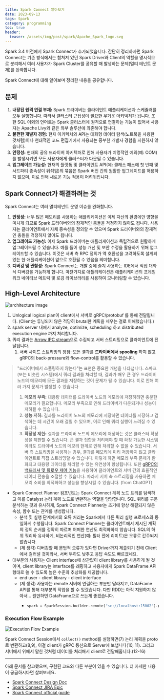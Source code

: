 ```yaml
---
title: Spark Connect 알아보기
date: 2023-09-13
tags: Spark
category: programming
toc: true
header:
  teaser: /assets/img/post/spark/Apache_Spark_logo.svg
---
```


Spark 3.4 버전에서 Spark Connect가 추가되었습니다. 
간단히 정리하자면 Spark Connect는 기존 방식에서는 합쳐져 있던 Spark Driver와 Client의 역할을 명시적으로 분리해서 
여러 사용자가 Spark Cluster를 공유할 때 발생하는 문제(멀티 테넌트 문제)를 완화합니다. 

Spark Connect에 대해 알아보며 정리한 내용을 공유합니다.

## 문제

1. **내장된 원격 연결 부재:** Spark 드라이버는 클라이언트 애플리케이션과 스케줄러를 모두 실행합니다. 따라서 클러스터 근접성이 필요한 무거운 아키텍처가 됩니다. 또한 SQL 이외의 언어로는 Spark 클러스터에 원격으로 연결하는 기능이 없어서 사용자는 Apache Livy와 같은 외부 솔루션에 의존해야 합니다.
2. **불편한 개발자 경험:** 현재 아키텍처와 API는 대화형 데이터 탐색(노트북을 사용한 것처럼)이나 현대적인 코드 편집기에서 사용되는 풍부한 개발자 경험을 지원하지 않습니다.
3. **안정성:** 현재의 공유 드라이버 아키텍처로 인해 사용자가 치명적인 예외(예: OOM)를 발생시키면 모든 사용자에게 클러스터가 다운될 수 있습니다.
4. **업그레이드 가능성:** 현재의 플랫폼 및 클라이언트 API(예: 클래스 패스에 첫 번째 및 서드파티 종속성이 뒤섞임)의 묶음은 Spark 버전 간의 원활한 업그레이드를 허용하지 않으며, 이로 인해 새로운 기능 적용이 어려워집니다.



## Spark Connect가 해결하려는 것

Spark Connect는 여러 멀티테넌트 운영 이슈를 완화합니다.

1. **안정성:** 너무 많은 메모리를 사용하는 애플리케이션은 이제 자신의 환경에만 영향을 미치게 되므로 Spark 드라이버와의 잠재적인 충돌을 걱정하지 않아도 됩니다. 사용자는 클라이언트에서 자체 종속성을 정의할 수 있으며 Spark 드라이버와의 잠재적인 충돌을 걱정하지 않아도 됩니다. 
2. **업그레이드 가능성:** 이제 Spark 드라이버는 애플리케이션과 독립적으로 원활하게 업그레이드될 수 있습니다. 예를 들어 성능 개선 및 보안 수정을 활용하기 위해 업그레이드할 수 있습니다. 이것은 서버 측 RPC 정의가 역 호환성을 고려하도록 설계되었는 한 애플리케이션이 앞으로 호환될 수 있음을 의미합니다.
3. **디버깅 및 관찰성:** Spark Connect는 개발 중에 즐겨 사용하는 IDE에서 직접 대화식 디버깅을 가능하게 합니다. 마찬가지로 애플리케이션은 애플리케이션의 프레임워크 네이티브 메트릭 및 로깅 라이브러리를 사용하여 모니터링할 수 있습니다.

## High-Level Architecture 

![architecture image](https://spark.apache.org/docs/latest/img/spark-connect-communication.png)

1. Unlogical logical plan이 client에서 서버로 gRPC/protobuf 를 통해 전달됩니다. (Client는 튜닝되지 않은 적당히 brutal한 계획을 세우는 걸로 이해했습니다.)
2. spark server 내에서 analyze, optimize, scheduling 하고 distributed execution engine 까지 처리합니다.
3. 쿼리 결과는 [Arrow IPC stream](https://arrow.apache.org/docs/format/Columnar.html#ipc-streaming-format)으로 수집되고 서버 스트리밍으로 클라이언트에 전달됩니다. 
	1. 서버 사이드 스트리밍의 장점: 모든 결과를 **드라이버에서 spooling** 하지 않고 gRPC의 back-pressure와 flow-control를 활용할 수 있습니다.

> "드라이버에서 스풀링하지 않는다"는 표현은 중요한 개념을 나타냅니다. 스파크(또는 비슷한 시스템)에서 쿼리 결과를 처리할 때, 결과가 매우 큰 경우 드라이버 노드의 메모리에 모든 결과를 저장하는 것이 문제가 될 수 있습니다. 이로 인해 여러 가지 문제가 발생할 수 있습니다
> 1. **메모리 부족:** 대용량 데이터를 드라이버 노드의 메모리에 저장하려면 충분한 메모리가 필요합니다. 메모리 부족으로 인해 드라이버가 다운되거나 성능이 저하될 수 있습니다.
> 2. **성능 저하:** 결과를 드라이버 노드의 메모리에 저장하면 데이터를 저장하고 검색하는 데 시간이 오래 걸릴 수 있으며, 이로 인해 쿼리 실행이 느려질 수 있습니다.
> 3. **확장성 제한:** 결과를 드라이버 노드의 메모리에 저장하는 것은 클러스터 확장성을 제한할 수 있습니다. 큰 결과 집합을 처리해야 할 때 확장 가능한 시스템이라도 드라이버 노드의 메모리 한계로 인해 처리할 수 없을 수 있습니다.
> 서버 측 스트리밍을 사용하는 경우, 결과를 메모리에 미리 저장하지 않고 클라이언트로 직접 스트리밍할 수 있습니다. 이렇게 하면 메모리 부족 문제가 완화되고 대용량 데이터를 처리할 수 있는 유연성이 향상됩니다. 또한 [gRPC의 백프레셔 및 플로우 제어 기능](https://datatracker.ietf.org/doc/html/rfc9113#FlowControl)을 사용하여 클라이언트와 서버 간의 효율적인 데이터 전송을 조절할 수 있습니다. 따라서 서버 측 스트리밍을 사용하면 메모리 소비를 최적화하고 성능을 향상시킬 수 있습니다. 
> (from ChatGPT)


* Spark Connect Planner 컴포넌트는 Spark Connect 계획 노드 트리를 탐색하고 이를 Catalyst 논리 계획 노드로 변환하는 역할을 담당합니다. SQL 쿼리를 구문 분석하는 것과 유사하게, Spark Connect Planner는 초기에 항상 해결되지 않은 속성, 함수 또는 관계를 생성합니다.
  * 분석 및 실행 단계에서의 오류 처리는 Spark에서 다른 쿼리 실행 프로세스와 동일하게 수행됩니다. Spark Connect Planner는 클라이언트에서 제시된 계획의 정의 순서를 정확히 따르며 어떠한 연산도 최적화하지 않습니다. SQL의 하위 쿼리와 유사하게, 비논리적인 연산(예: 필터 전에 리미트)은 오류로 간주되지 않습니다.
  * (제 생각) 디버깅할 때 문법적 오류가 있다면 Driver까지 제출되기 전에 Client에서 걸러낼 것이라서, 서버 부하도 낮추고 응답 속도도 빠르겠네요.
* 대부분의 사용자는 Client interface에 상관없이 client library를 사용하게 될 것이며, client library는 interface를 래핑하고 사용자에게 Spark DataFrame API 형태로 쓸 수 있도록 높은 수준의 추상화를 제공합니다.
  * end user - client library - client interface 
  * (제 생각) 사용자는 remote 서버에 연결하는 부분만 달라지고, DataFrame API를 통해 대부분의 작업을 할 수 있겠습니다. 다만 RDD는 아직 지원하지 않아서... 웬만하면 DataFrame으로 쓰는게 좋겠습니다.
    * ```python
      spark = SparkSession.builder.remote("sc://localhost:15002").getOrCreate() # 이런 식으로 remote 연결
      ```

### Execution Flow Example
![Execution Flow Example](https://lh3.googleusercontent.com/x-q3naWgXe4YIZQXSm5FO43JbfWSYCQ8xlla4ycIblSrtegHSo1c51fM-k76Jbe0uYJUojCFNy7dXpQYtUc9-Kk6fhh6Wlmgb1KYpH9LYZT_vjWUhge5SjBYGTzo1a_DrBnXVCZ_oHEfb55pWVuyGw)

Spark Connect Session에서 `collect()` method를 실행하면(7) 논리 계획을 proto로 변환하고(8,9), 
이걸 client가 gRPC 통신으로 Server에 보냅니다(10, 11). 그리고 서버에서 위에서 말한 것처럼 데이터를 처리해서 client로 전달해줍니다.(12-16)        

---

아래 문서를 참고했으며, 구현된 코드와 다른 부분이 있을 수 있습니다.
더 자세한 내용이 궁금하시다면 살펴보세요. 

* [Spark Connect Design Doc](https://docs.google.com/document/d/17X6-P5H2522SnE-gF1BVwyildp_PDX8oXD-4l9vqQmA/edit#heading=h.dagzbxzftv1i)
* [Spark Connect JIRA Epic](https://issues.apache.org/jira/browse/SPARK-39375)
* [Spark Connect official guide](https://spark.apache.org/docs/latest/spark-connect-overview.html)
